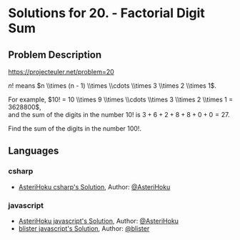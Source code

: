 
# Solutions for 20. - Factorial Digit Sum
## Problem Description
https://projecteuler.net/problem=20

$n!$ means $n \\times (n - 1) \\times \\cdots \\times 3 \\times 2 \\times 1$.

For example, $10! = 10 \\times 9 \\times \\cdots \\times 3 \\times 2 \\times 1 = 3628800$,  
and the sum of the digits in the number $10!$ is $3 + 6 + 2 + 8 + 8 + 0 + 0 = 27$.

Find the sum of the digits in the number $100!$.

## Languages
### csharp
- [AsteriHoku csharp's Solution](AsteriHoku), Author: [@AsteriHoku](https://github.com/AsteriHoku)
### javascript
- [AsteriHoku javascript's Solution](AsteriHoku), Author: [@AsteriHoku](https://github.com/AsteriHoku)
- [blister javascript's Solution](blister), Author: [@blister](https://github.com/blister)

